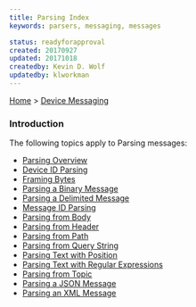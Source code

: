 ```yaml
---
title: Parsing Index
keywords: parsers, messaging, messages

status: readyforapproval
created: 20170927
updated: 20171018
createdby: Kevin D. Wolf
updatedby: klworkman
---
```

[Home](Index.md) > [Device Messaging](../Index.md)

### Introduction

The following topics apply to Parsing messages:

* [Parsing Overview](Overview.md)
* [Device ID Parsing](DeviceIdParsing.md)
* [Framing Bytes](FramingBytes.md)
* [Parsing a Binary Message](ParsingBinaryMessages.md)
* [Parsing a Delimited Message](ParsingDelimitedMessage.md)
* [Message ID Parsing](MessageIdParsing.md)
* [Parsing from Body](ParsingFromBody.md)
* [Parsing from Header](ParsingFromHeader.md)
* [Parsing from Path](ParsingFromPath.md)
* [Parsing from Query String](ParsingFromQueryString.md)
* [Parsing Text with Position](ParsingStringMessage.md)
* [Parsing Text with Regular Expressions](ParsingWithRegEx.md)
* [Parsing from Topic](ParsingFromTopic.md)
* [Parsing a JSON Message](ParsingJsonMessage.md)
* [Parsing an XML Message](ParsingXmlMessage.md)
